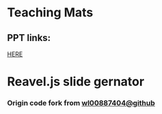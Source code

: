 # Teaching Mats

## PPT links:
<!-- 1. [Concpets](slides.csie.io/concepts) 
1. [Practice]()
1. [Demo]()  
    -->
[HERE](https://github.com/Civon/slides-for-teach)

   
    
# Reavel.js slide gernator
### Origin code fork from [wl00887404@github](wl00887404.github.io)